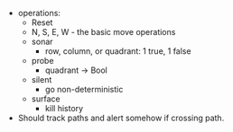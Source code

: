* operations:
  * Reset
  * N, S, E, W - the basic move operations
  * sonar
    * row, column, or quadrant: 1 true, 1 false
  * probe
    * quadrant -> Bool
  * silent
    * go non-deterministic
  * surface
    * kill history
* Should track paths and alert somehow if crossing path.
